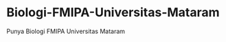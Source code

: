 Biologi-FMIPA-Universitas-Mataram
=================================

Punya Biologi FMIPA Universitas Mataram
